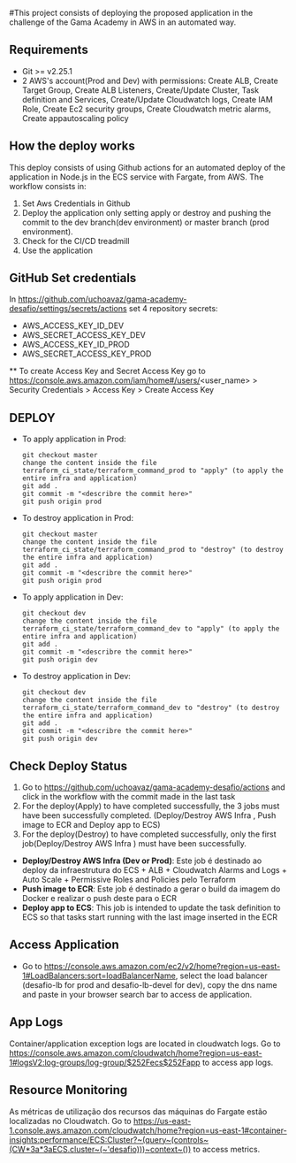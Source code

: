 #This project consists of deploying the proposed application in the challenge of the Gama Academy in AWS in an automated way.

Requirements
------------
- Git >= v2.25.1
- 2 AWS's account(Prod and Dev) with permissions: Create ALB, Create Target Group, Create ALB Listeners, Create/Update Cluster, Task definition and Services, Create/Update Cloudwatch logs, Create IAM Role, Create Ec2 security groups, Create Cloudwatch metric alarms, Create appautoscaling policy

How the deploy works
------------
This deploy consists of using Github actions for an automated deploy of the application in Node.js in the ECS service with Fargate, from AWS. The workflow consists in:
  1. Set Aws Credentials in Github
  2. Deploy the application only setting apply or destroy and pushing the commit to the dev branch(dev environment) or master branch (prod environment).
  3. Check for the CI/CD treadmill
  4. Use the application

GitHub Set credentials
------------

In https://github.com/uchoavaz/gama-academy-desafio/settings/secrets/actions set 4 repository secrets:
- AWS_ACCESS_KEY_ID_DEV
- AWS_SECRET_ACCESS_KEY_DEV
- AWS_ACCESS_KEY_ID_PROD
- AWS_SECRET_ACCESS_KEY_PROD


** To create Access Key and Secret Access Key go to https://console.aws.amazon.com/iam/home#/users/<user_name> > Security Credentials > Access Key > Create Access Key


DEPLOY
------------

- To apply application in Prod:
 
      git checkout master
      change the content inside the file terraform_ci_state/terraform_command_prod to "apply" (to apply the entire infra and application)
      git add .
      git commit -m "<describre the commit here>"
      git push origin prod
 
- To destroy application in Prod:
 
      git checkout master
      change the content inside the file terraform_ci_state/terraform_command_prod to "destroy" (to destroy the entire infra and application)
      git add .
      git commit -m "<describre the commit here>"
      git push origin prod

- To apply application in Dev:
 
      git checkout dev
      change the content inside the file terraform_ci_state/terraform_command_dev to "apply" (to apply the entire infra and application)
      git add .
      git commit -m "<describre the commit here>"
      git push origin dev    
 
- To destroy application in Dev:
 
      git checkout dev
      change the content inside the file terraform_ci_state/terraform_command_dev to "destroy" (to destroy the entire infra and application)
      git add .
      git commit -m "<describre the commit here>"
      git push origin dev


Check Deploy Status
------------
  1. Go to https://github.com/uchoavaz/gama-academy-desafio/actions and click in the workflow with the commit made in the last task
  2. For the deploy(Apply) to have completed successfully, the 3 jobs must have been successfully completed. (Deploy/Destroy AWS Infra <Dev or Prod>, Push image to ECR and Deploy app to ECS)
  3. For the deploy(Destroy) to have completed successfully, only the first job(Deploy/Destroy AWS Infra <Dev or Prod>) must have been successfully.

- **Deploy/Destroy AWS Infra (Dev or Prod)**: Este job é destinado ao deploy da infraestrutura do ECS + ALB + Cloudwatch Alarms and Logs + Auto Scale + Permissive Roles and Policies pelo Terraform
- **Push image to ECR**: Este job é destinado a gerar o build da imagem do Docker e realizar o push deste para o ECR
- **Deploy app to ECS**: This job is intended to update the task definition to ECS so that tasks start running with the last image inserted in the ECR

Access Application
------------

- Go to https://console.aws.amazon.com/ec2/v2/home?region=us-east-1#LoadBalancers:sort=loadBalancerName, select the load balancer (desafio-lb for prod and desafio-lb-devel for dev), copy the dns name and paste in your browser search bar to access de application.

App Logs
------------
Container/application exception logs are located in cloudwatch logs. Go to https://console.aws.amazon.com/cloudwatch/home?region=us-east-1#logsV2:log-groups/log-group/$252Fecs$252Fapp to access app logs.
  
Resource Monitoring
------------
As métricas de utilização dos recursos das máquinas do Fargate estão localizadas no Cloudwatch. Go to https://us-east-1.console.aws.amazon.com/cloudwatch/home?region=us-east-1#container-insights:performance/ECS:Cluster?~(query~(controls~(CW*3a*3aECS.cluster~(~'desafio)))~context~()) to access metrics.
